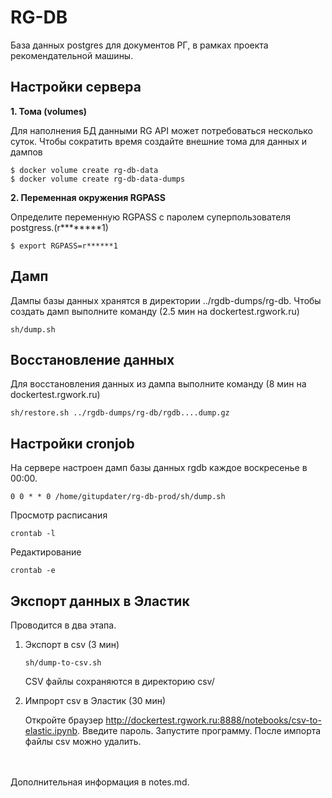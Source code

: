 # RG-DB
База данных postgres для документов РГ, в рамках проекта рекомендательной машины.

## Настройки сервера

**1. Тома (volumes)**

Для наполнения БД данными RG API может потребоваться 
несколько суток. Чтобы сократить время создайте внешние тома
для данных и дампов  
```
$ docker volume create rg-db-data
$ docker volume create rg-db-data-dumps
```


**2. Переменная окружения RGPASS**

Определите переменную RGPASS c паролем суперпользователя postgress.(r********1)
```
$ export RGPASS=r******1
```

## Дамп 
Дампы базы данных хранятся в директории ../rgdb-dumps/rg-db.
Чтобы создать дамп выполните команду (2.5 мин на dockertest.rgwork.ru)

```
sh/dump.sh
```
## Восстановление данных
Для восстановления данных из дампа выполните команду (8 мин на dockertest.rgwork.ru)
```
sh/restore.sh ../rgdb-dumps/rg-db/rgdb....dump.gz
```

## Настройки сronjob

На сервере настроен дамп базы данных rgdb каждое воскресенье в 00:00.
```
0 0 * * 0 /home/gitupdater/rg-db-prod/sh/dump.sh
```
Просмотр расписания
```
crontab -l
```
Редактирование
```
crontab -e
```
## Экспорт данных в Эластик
Проводится в два этапа. 

1. Экспорт в csv (3 мин)
    ```
    sh/dump-to-csv.sh
    ```
    CSV файлы сохраняются в директорию csv/

2. Импрорт csv в Эластик (30 мин)
   
   Откройте браузер
    <http://dockertest.rgwork.ru:8888/notebooks/csv-to-elastic.ipynb>. 
    Введите пароль. Запустите программу. 
    После импорта файлы csv можно удалить.

<br><br>
Дополнительная информация в notes.md.
